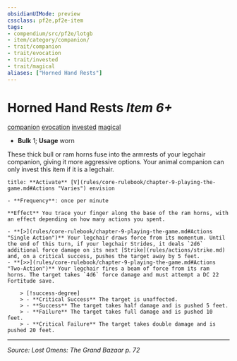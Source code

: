 ```yaml
---
obsidianUIMode: preview
cssclass: pf2e,pf2e-item
tags:
- compendium/src/pf2e/lotgb
- item/category/companion/
- trait/companion
- trait/evocation
- trait/invested
- trait/magical
aliases: ["Horned Hand Rests"]
---
```

# Horned Hand Rests *Item 6+*  
[companion](rules/traits/companion.md "Companion Item Trait")  [evocation](rules/traits/evocation.md "Evocation School Trait")  [invested](rules/traits/invested.md "Invested Item Trait")  [magical](rules/traits/magical.md "Magical Item Trait")  

- **Bulk** 1; **Usage** worn

These thick bull or ram horns fuse into the armrests of your legchair companion, giving it more aggressive options. Your animal companion can only invest this item if it is a legchair.

```ad-embed-ability
title: **Activate** [V](rules/core-rulebook/chapter-9-playing-the-game.md#Actions "Varies") envision

- **Frequency**: once per minute

**Effect** You trace your finger along the base of the ram horns, with an effect depending on how many actions you spent.

- **[>](rules/core-rulebook/chapter-9-playing-the-game.md#Actions "Single Action")** Your legchair draws force from its momentum. Until the end of this turn, if your legchair Strides, it deals `2d6` additional force damage on its next [Strike](rules/actions/strike.md) and, on a critical success, pushes the target away by 5 feet.
- **[>>](rules/core-rulebook/chapter-9-playing-the-game.md#Actions "Two-Action")** Your legchair fires a beam of force from its ram horns. The target takes `4d6` force damage and must attempt a DC 22 Fortitude save.  
  
    > [!success-degree]   
    > - **Critical Success** The target is unaffected.  
    > - **Success** The target takes half damage and is pushed 5 feet.  
    > - **Failure** The target takes full damage and is pushed 10 feet.  
    > - **Critical Failure** The target takes double damage and is pushed 20 feet.
```


---
*Source: Lost Omens: The Grand Bazaar p. 72*